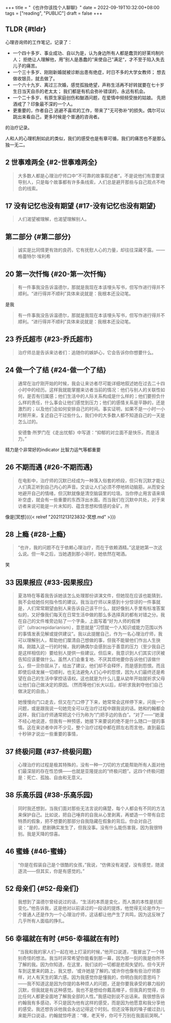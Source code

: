 +++
title = "《也许你该找个人聊聊》"
date = 2022-09-19T10:32:00+08:00
tags = ["reading", "PUBLIC"]
draft = false
+++

## TLDR {#tldr}

心理咨询师的工作笔记，记录了：

-   一个四十多岁、事业成功、自以为是，认为身边所有人都是蠢货的好莱坞制片人；
    拒绝让人理解他，用”别人是愚蠢的“来使自己”满足“，才不至于陷入失去儿子的痛苦。
-   一个三十多岁、刚刚新婚就被诊断出患有绝症，时日不多的大学女教师；
    想去做收银员，就去做了。
-   一个六十九岁、离过三次婚，感觉孤独绝望，声称生活再不好转就要在七十岁生日当天自杀的老太太；
    我们都是有机会弥补错误的，永远有机会。
-   一个二十多岁、有原生家庭创伤和酗酒问题，在爱情中频频受挫的姑娘。
    先把酒戒了？印象最不深的一个人。
-   更重要的，作者自己
    逃避不喜欢的工作，带来了”无可弥补“的损失。偶尔可以跳出来看自己，更多时候是个普通的咨询者。

的治疗记录。

人和人的心理机制如此的类似，我们的感受也是有章可循，我们的痛苦也不是那么独一无二。


## 2 世事难两全 {#2-世事难两全}

> 大多数人都是心理治疗师口中“不可靠的故事叙述者”。不是说他们有意要误导别人，只是每个故事都有许多条线索，人们总是避开那些与自己观点不吻合的线索。


## 17 没有记忆也没有期望 {#17-没有记忆也没有期望}

> 人们渴望被理解，也渴望理解别人。


## 第二部分 {#第二部分}

> 诚实是比同情更有效的良药，它有抚慰人心的力量，却往往深藏不露。——格蕾特尔·埃利希


## 20 第一次忏悔 {#20-第一次忏悔}

> 有一件事我没告诉温德尔，那就是我现在本该埋头写书，但写作进行得并不顺利。“进行得并不顺利”具体来说就是：我根本还没动笔。

是我

> 有一件事我没告诉温德尔，那就是我现在本该埋头写书，但写作进行得并不顺利。“进行得并不顺利”具体来说就是：我根本还没动笔。


## 23 乔氏超市 {#23-乔氏超市}

> 治疗师总是告诉来访者们：追随你的嫉妒心，它会告诉你你想要什么。


## 24 做一个了结 {#24-做一个了结}

> 通常在治疗刚开始的时候，我会让来访者尽可能详细地叙述她在过去二十四小时中的经历。这样我就能掌握来访者当前的情况：他们与别人的关联性如何，是否有归属感；他们生活中的人际关系构成是什么样的；他们要担负什么样的责任，什么事会让他们感觉到压力；他们的感情关系是平静的，还是激烈的；以及他们会如何安排自己的时间。事实证明，如果不是一小时一小时掰开来，复述自己干过些什么，我们中的大多数人都不知道自己的一天是怎么过的。

<!--quoteend-->

> 安德鲁·所罗门在《走出忧郁》中写道：“抑郁的对立面不是快乐，而是活力。”

精力是个非常好的indicator 比智力运气等都重要


## 26 不期而遇 {#26-不期而遇}

> 在电影中，治疗师的沉默已经成为一种落入俗套的桥段，但只有沉默才能让人们真正听到自己内心的声音。交谈让人们必须不停地转动脑筋，从而安全地避开自己的情绪，但沉默就像是清空脑袋里的垃圾。当你停止用言语来填补空虚，就会有一些重要的东西浮出水面。而当我们在沉默中共处，对于来访者来说可能是一片未知的、蕴含思想和情感的金矿。所

像是[冥想]({{< relref "20211213123832-冥想.md" >}})


## 28 上瘾 {#28-上瘾}

> “也许，我的问题不在于依赖心理治疗，而在于依赖酒精。”这是她第一次这么说。但一年之后，当她遇到那小哥时，她依然在喝酒。

笑


## 33 因果报应 {#33-因果报应}

> 夏洛特在等着我告诉她该怎么处理那份讲演文件，但她现在应该也能猜到，我不会给她任何指令性的建议。我当治疗师以来感到十分惊讶的一件事就是，人们常常期望由别人来告诉自己该干什么，就好像别人手里有标准答案似的，又好像我们每天在日常生活中做的那么多选择真的都有对错之分。我在自己的文件堆旁边贴了一个字条，上面写着“好为人师的假博识”（ultracrepidarianism），意思就是“习惯就一个人知识或能力范围以外的事情发表见解或提供建议”。我以此提醒自己，作为一名心理治疗师，我可以理解别人，帮助他们厘清自己想做的事，但我不能替他们作出人生抉择。刚踏入这一行的时候，我的确偶尔会感到出于善意的压力（至少我自己是这样相信的）要给别人提供一些建议。但后来，我意识到人们其实讨厌被告知应该要做什么。虽然人们会重复地、不厌其烦地要你告诉他们该做什么，但一旦你屈从了，给出了建议，他们却不会释怀，而是感到怨恨。而且即使后续发展一切顺利，也无法避免人们心中的怨恨，因为人们最终还是希望在自己的生活中掌控话语权。这也就是为什么儿童从幼年开始就祈求父母让他们自己做决定的原因。（然而等他们长大以后，却祈求我剥夺他们自己做决定的自由。）

<!--quoteend-->

> 她慢慢向门口走去，但又在门口停了下来，她常常会这样停下来，问我一个问题，或是跟我说一句她完全可以在治疗过程中跟我说的话。她和约翰都会这样，我们治疗师通常把这个行为称为“门把手边的告白”。“对了——”她漫不经心地说道，但我有一种预感，她接下来要说的绝不是什么随口一提的事情。这在来访者中并不少见，整个治疗过程中都在顾左右而言他，直到最后十秒钟才说出一些重要的事情，


## 37 终极问题 {#37-终极问题}

> 心理治疗的过程是极其特殊的，没有一种一刀切的方式能帮助所有人面对他们最深层的存在性恐惧——也就是亚隆提出的“终极问题”。这四个终极问题是：死亡、孤独、自由和无意义。


## 38 乐高乐园 {#38-乐高乐园}

> 同时我还想到，当我们面对那些无法言说的痛楚，每个人都会有不同的方法来保护自己。比如说，把自己唾弃的自我从心里剥离，再塑造一个带有自恋特质的假象，把不想要的那部分自我隐藏在假象的背后。你会对自己说：“是的，悲剧确实发生了，但我没事。没有什么能伤害我，因为我很特别。我是天降的惊喜。


## 46 蜜蜂 {#46-蜜蜂}

> “你是在假装自己是个很酷的女孩，”我说，“仿佛没有渴望，没有感觉，随波逐流——但其实，你是有感觉的。”


## 52 母亲们 {#52-母亲们}

> 我想到了温德尔曾经说过的话，“生活的本质是变化，而人类的本性是抗拒变化。”他告诉我，这是他对以前读过的一段话的提炼，他觉得无论是作为一个普通人还是作为一个心理治疗师，这话都让他产生了共鸣，因为这反映了几乎所有人面临的挣扎。


## 56 幸福就在有时 {#56-幸福就在有时}

> “当我和我的家人们一起在地上打滚的时候，”他开口说道，“我冒出了一个特别奇怪的想法。我当时非常希望你能看到那一幕，因为那一刻的我是你所不了解的我。因为你知道，在这里，我们谈的一切都是悲观失望的。但今天开车到这里来的路上，我又想，‘或许她是了解的。’或许你也像有些治疗师那样，对人有天生的第六感。因为我感觉你是懂我的，你明白我的意思吗？——我不知道这是因为你提的各种烦人的问题，还是你要我承受的暴力般的沉默，但我就是有这种感觉。我也不是想给你戴高帽子，但我真的觉得，你比任何人都更全面地了解我全部的人性。”我感动到说不出话来。我很想告诉约翰我有多感动，不只是因为他有这样的感受，而是因为他愿意和我分享他的感受。我还想告诉他我会永远记得这个时刻。但还没等我的嗓子缓过劲儿来能开口说话，约翰就惊呼道：“噢，老天爷，你可千万别在我面前哭啊。”
